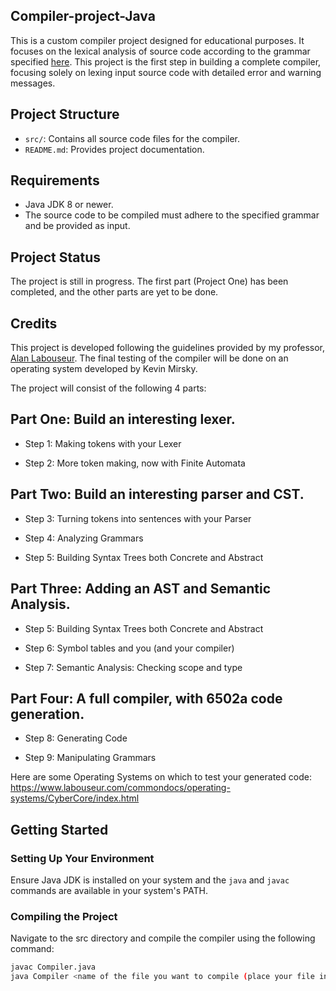 ## Compiler-project-Java

This is a custom compiler project designed for educational purposes. It focuses on the lexical analysis of source code according to the grammar specified [here](https://www.labouseur.com/courses/compilers/grammar.pdf). This project is the first step in building a complete compiler, focusing solely on lexing input source code with detailed error and warning messages.

## Project Structure

- `src/`: Contains all source code files for the compiler.
- `README.md`: Provides project documentation.

## Requirements

- Java JDK 8 or newer.
- The source code to be compiled must adhere to the specified grammar and be provided as input.

## Project Status
The project is still in progress. The first part (Project One) has been completed, and the other parts are yet to be done.

## Credits
This project is developed following the guidelines provided by my professor, [Alan Labouseur](https://www.labouseur.com/). The final testing of the compiler will be done on an operating system developed by Kevin Mirsky.

The project will consist of the following 4 parts:

## Part One: Build an interesting lexer.

- Step 1: Making tokens with your Lexer

- Step 2: More token making, now with Finite Automata

## Part Two: Build an interesting parser and CST.

- Step 3: Turning tokens into sentences with your Parser

- Step 4: Analyzing Grammars

- Step 5: Building Syntax Trees both Concrete and Abstract

## Part Three: Adding an AST and Semantic Analysis.

- Step 5: Building Syntax Trees both Concrete and Abstract

- Step 6: Symbol tables and you (and your compiler)

- Step 7: Semantic Analysis: Checking scope and type

## Part Four: A full compiler, with 6502a code generation.

- Step 8: Generating Code

- Step 9: Manipulating Grammars

Here are some Operating Systems on which to test your generated code: https://www.labouseur.com/commondocs/operating-systems/CyberCore/index.html

## Getting Started

### Setting Up Your Environment

Ensure Java JDK is installed on your system and the `java` and `javac` commands are available in your system's PATH.

### Compiling the Project

Navigate to the src directory and compile the compiler using the following command:

```bash
javac Compiler.java
java Compiler <name of the file you want to compile (place your file in the testcases folder)>
```
